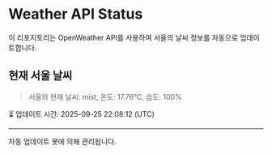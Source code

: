 
# Weather API Status

이 리포지토리는 OpenWeather API를 사용하여 서울의 날씨 정보를 자동으로 업데이트합니다.

## 현재 서울 날씨
> 서울의 현재 날씨: mist, 온도: 17.76°C, 습도: 100%

⏳ 업데이트 시간: 2025-09-25 22:08:12 (UTC)

---
자동 업데이트 봇에 의해 관리됩니다.
